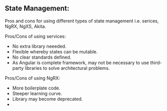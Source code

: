 ## State Management:
Pros and cons for using different types of state management i.e. serices, NgRX, NgXS, Akita.

Pros/Cons of using services:
- No extra library neeeded.
- Flexible whereby states can be mutable. 
- No clear standards defined.
- As Angular is complete framework, may not be necessary to use third-party libraries to solve architectural problems.

Pros/Cons of using NgRX:
- More boilerplate code.
- Steeper learning curve.
- Library may become deprecated.
- 
